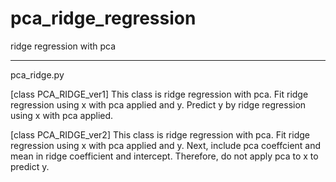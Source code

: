 # pca_ridge_regression
ridge regression with pca

------------------------------
pca_ridge.py

[class PCA_RIDGE_ver1]
This class is ridge regression with pca.
Fit ridge regression using x with pca applied and y.
Predict y by ridge regression using x with pca applied.

[class PCA_RIDGE_ver2]
This class is ridge regression with pca.
Fit ridge regression using x with pca applied and y.
Next, include pca coeffcient and mean in ridge coefficient and intercept.
Therefore, do not apply pca to x to predict y.
